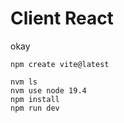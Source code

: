 # Client React
okay
```
npm create vite@latest
```

```
nvm ls
nvm use node 19.4
npm install
npm run dev
```
